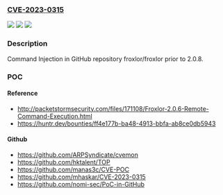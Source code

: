 ### [CVE-2023-0315](https://cve.mitre.org/cgi-bin/cvename.cgi?name=CVE-2023-0315)
![](https://img.shields.io/static/v1?label=Product&message=froxlor%2Ffroxlor&color=blue)
![](https://img.shields.io/static/v1?label=Version&message=%3C%202.0.8%20&color=brighgreen)
![](https://img.shields.io/static/v1?label=Vulnerability&message=CWE-77%20%20Improper%20Neutralization%20of%20Special%20Elements%20used%20in%20a%20Command%20('Command%20Injection')&color=brighgreen)

### Description

Command Injection in GitHub repository froxlor/froxlor prior to 2.0.8.

### POC

#### Reference
- http://packetstormsecurity.com/files/171108/Froxlor-2.0.6-Remote-Command-Execution.html
- https://huntr.dev/bounties/ff4e177b-ba48-4913-bbfa-ab8ce0db5943

#### Github
- https://github.com/ARPSyndicate/cvemon
- https://github.com/hktalent/TOP
- https://github.com/manas3c/CVE-POC
- https://github.com/mhaskar/CVE-2023-0315
- https://github.com/nomi-sec/PoC-in-GitHub

